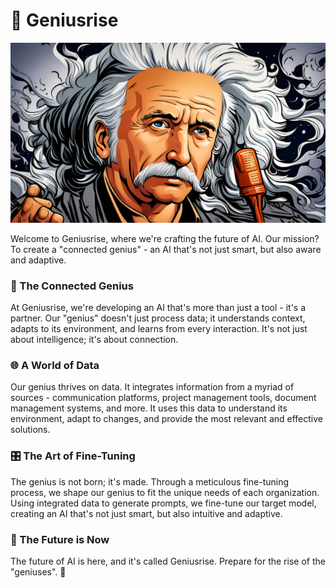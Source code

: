 # 🧠 Geniusrise

![banner](https://raw.githubusercontent.com/geniusrise/.github/main/profile/assets/einstein2.png)


Welcome to Geniusrise, where we're crafting the future of AI. Our mission? To create a "connected genius" - an AI that's not just smart, but also aware and adaptive.

### 🎯 The Connected Genius

At Geniusrise, we're developing an AI that's more than just a tool - it's a partner. Our "genius" doesn't just process data; it understands context, adapts to its environment, and learns from every interaction. It's not just about intelligence; it's about connection.

### 🌐 A World of Data

Our genius thrives on data. It integrates information from a myriad of sources - communication platforms, project management tools, document management systems, and more. It uses this data to understand its environment, adapt to changes, and provide the most relevant and effective solutions.

### 🎛️ The Art of Fine-Tuning

The genius is not born; it's made. Through a meticulous fine-tuning process, we shape our genius to fit the unique needs of each organization. Using integrated data to generate prompts, we fine-tune our target model, creating an AI that's not just smart, but also intuitive and adaptive.

### 🚀 The Future is Now

The future of AI is here, and it's called Geniusrise. Prepare for the rise of the "geniuses". 🎉
